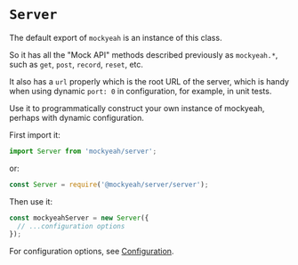 # `Server`

The default export of `mockyeah` is an instance of this class.

So it has all the "Mock API" methods described previously as `mockyeah.*`,
such as `get`, `post`, `record`, `reset`, etc.

It also has a `url` properly which is the root URL of the server,
which is handy when using dynamic `port: 0` in configuration,
for example, in unit tests.

Use it to programmatically construct your own instance of mockyeah, perhaps with dynamic configuration.

First import it:

```js
import Server from 'mockyeah/server';
```

or:

```js
const Server = require('@mockyeah/server/server');
```

Then use it:

```js
const mockyeahServer = new Server({
  // ...configuration options
});
```

For configuration options, see [Configuration](../../src/pages/Configuration).
